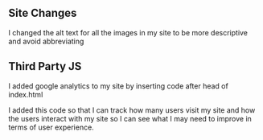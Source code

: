 ## Site Changes

I changed the alt text for all the images in my site to be more descriptive and avoid abbreviating



## Third Party JS

I added google analytics to my site by inserting code after head of index.html

I added this code so that I can track how many users visit my site and how the users interact with my site so I can see what I may need to improve in terms of user experience.